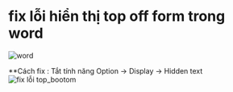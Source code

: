 # fix lỗi hiển thị top off form trong word
![word](https://github.com/user-attachments/assets/8e2c3df8-e82e-4d95-a813-38893b4f7aef)

**Cách fix : Tắt tính năng Option -> Display -> Hidden text
![fix lỗi top_bootom](https://github.com/user-attachments/assets/7baa16bd-22c6-4359-8e98-e09f8ae24344)
